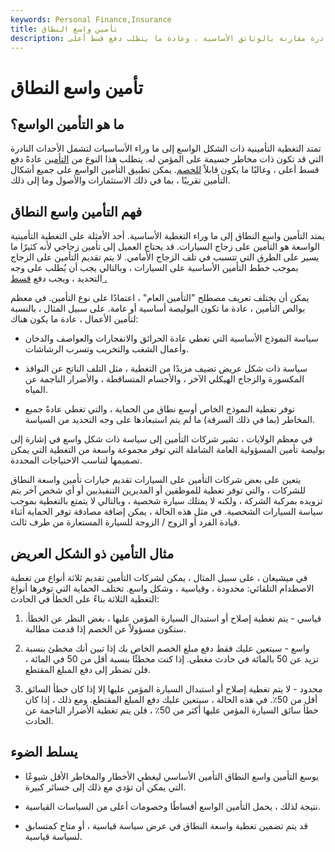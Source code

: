 ```yaml
---
keywords: Personal Finance,Insurance
title: تأمين واسع النطاق
description: يغطي التأمين الواسع الأخطار النادرة مقارنة بالوثائق الأساسية ، وعادة ما يتطلب دفع قسط أعلى.
---
```


# تأمين واسع النطاق
## ما هو التأمين الواسع؟

تمتد التغطية التأمينية ذات الشكل الواسع إلى ما وراء الأساسيات لتشمل الأحداث النادرة التي قد تكون ذات مخاطر جسيمة على المؤمن له. يتطلب هذا النوع من [التأمين](/insurance) عادةً دفع قسط أعلى ، وغالبًا ما يكون قابلاً [للخصم](/deductible). يمكن تطبيق التأمين الواسع على جميع أشكال التأمين تقريبًا ، بما في ذلك الاستثمارات والأصول وما إلى ذلك.

## فهم التأمين واسع النطاق

يمتد التأمين واسع النطاق إلى ما وراء التغطية الأساسية. أحد الأمثلة على التغطية التأمينية الواسعة هو التأمين على زجاج السيارات. قد يحتاج العميل إلى تأمين زجاجي لأنه كثيرًا ما يسير على الطرق التي تتسبب في تلف الزجاج الأمامي. لا يتم تقديم التأمين على الزجاج بموجب خطط التأمين الأساسية على السيارات ، وبالتالي يجب أن يُطلب على وجه التحديد ، ويجب دفع [قسط .](/premium)

يمكن أن يختلف تعريف مصطلح "التأمين العام" ، اعتمادًا على نوع التأمين. في معظم بوالص التأمين ، عادة ما تكون البوليصة أساسية أو عامة. على سبيل المثال ، بالنسبة لتأمين الأعمال ، عادة ما يكون هناك:

- سياسة النموذج الأساسية التي تغطي عادة الحرائق والانفجارات والعواصف والدخان وأعمال الشغب والتخريب وتسرب الرشاشات.

- سياسة ذات شكل عريض تضيف مزيدًا من التغطية ، مثل التلف الناتج عن النوافذ المكسورة والزجاج الهيكلي الآخر ، والأجسام المتساقطة ، والأضرار الناجمة عن المياه.

- توفر تغطية النموذج الخاص أوسع نطاق من الحماية ، والتي تغطي عادةً جميع المخاطر (بما في ذلك السرقة) ما لم يتم استبعادها على وجه التحديد من السياسة.

في معظم الولايات ، تشير شركات التأمين إلى سياسة ذات شكل واسع في إشارة إلى بوليصة تأمين المسؤولية العامة الشاملة التي توفر مجموعة واسعة من التغطية التي يمكن تصميمها لتناسب الاحتياجات المحددة.

يتعين على بعض شركات التأمين على السيارات تقديم خيارات تأمين واسعة النطاق للشركات ، والتي توفر تغطية للموظفين أو المديرين التنفيذيين أو أي شخص آخر يتم تزويده بمركبة الشركة ، ولكنه لا يمتلك سيارة شخصية ، وبالتالي لا يتمتع بالتغطية بموجب سياسة السيارات الشخصية. في مثل هذه الحالة ، يمكن إضافة مصادقة توفر الحماية أثناء قيادة الفرد أو الزوج / الزوجة للسيارة المستعارة من طرف ثالث.

## مثال التأمين ذو الشكل العريض

في ميشيغان ، على سبيل المثال ، يمكن لشركات التأمين تقديم ثلاثة أنواع من تغطية الاصطدام التلقائي: محدودة ، وقياسية ، وشكل واسع. تختلف الحماية التي توفرها أنواع التغطية الثلاثة بناءً على الخطأ في الحادث:

1. قياسي - يتم تغطية إصلاح أو استبدال السيارة المؤمن عليها ، بغض النظر عن الخطأ. ستكون مسؤولاً عن الخصم إذا قدمت مطالبة.

1. واسع - سيتعين عليك فقط دفع مبلغ الخصم الخاص بك إذا تبين أنك مخطئ بنسبة تزيد عن 50 بالمائة في حادث مغطى. إذا كنت مخطئًا بنسبة أقل من 50 في المائة ، فلن تضطر إلى دفع المبلغ المقتطع.

1. محدود - لا يتم تغطية إصلاح أو استبدال السيارة المؤمن عليها إلا إذا كان خطأ السائق أقل من 50٪. في هذه الحالة ، سيتعين عليك دفع المبلغ المقتطع. ومع ذلك ، إذا كان خطأ سائق السيارة المؤمن عليها أكثر من 50٪ ، فلن يتم تغطية الأضرار الناجمة عن الحادث.

## يسلط الضوء

- يوسع التأمين واسع النطاق التأمين الأساسي ليغطي الأخطار والمخاطر الأقل شيوعًا التي يمكن أن تؤدي مع ذلك إلى خسائر كبيرة.

- نتيجة لذلك ، يحمل التأمين الواسع أقساطًا وخصومات أعلى من السياسات القياسية.

- قد يتم تضمين تغطية واسعة النطاق في عرض سياسة قياسية ، أو متاح كمتسابق لسياسة قياسية.

